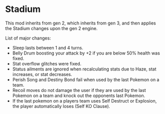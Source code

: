 Stadium
====================

This mod inherits from gen 2, which inherits from gen 3, and then applies the Stadium changes upon the gen 2 engine.

List of major changes:

 * Sleep lasts between 1 and 4 turns.
 * Belly Drum boosting your attack by +2 if you are below 50% health was fixed.
 * Stat overflow glitches were fixed.
 * Status ailments are ignored when recalculating stats due to Haze, stat increases, or stat decreases.
 * Perish Song and Destiny Bond fail when used by the last Pokemon on a team.
 * Recoil moves do not damage the user if they are used by the last Pokemon on a team and knock out the opponents last Pokemon.
 * If the last pokemon on a players team uses Self Destruct or Explosion, the player automatically loses (Self KO Clause).